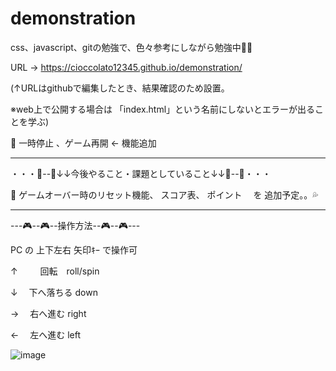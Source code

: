 # demonstration

css、javascript、gitの勉強で、色々参考にしながら勉強中📝💦


URL → https://cioccolato12345.github.io/demonstration/

(↑URLはgithubで編集したとき、結果確認のため設置。

※web上で公開する場合は 「index.html」という名前にしないとエラーが出ることを学ぶ)

🔰 一時停止 、ゲーム再開 ← 機能追加

****************************************************

・・・🐣--🐥↓↓今後やること・課題としていること↓↓🐥--🐣・・・

🔰 ゲームオーバー時のリセット機能、 スコア表、 ポイント 　を 追加予定。。💦

****************************************************



---🎮--🎮--操作方法--🎮--🎮---


PC の 上下左右 矢印ｷｰ で操作可

↑　 　 回転　roll/spin

↓   　下へ落ちる down

→   　右へ進む right

←   　左へ進む  left



![image](https://user-images.githubusercontent.com/92945582/138495326-642ee8ec-2ffe-42c8-a6e1-34a1f62d0dc9.png)

